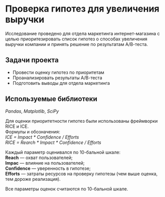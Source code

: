 # Проверка гипотез для увеличения выручки

Исследование проведено для отдела маркетинга интернет-магазина с целью приоритезировать список гипотез о способах увеличения выручки компании и принять решение по результатам А/В-теста. 
 
## Задачи проекта  
* Провести оценку гипотез по приоритетам
* Проанализировать результаты А/В-теста
* Подготовить выводы для отдела маркетинга

## Используемые библиотеки
*Pandas*, *Matplotlib*, *SciPy*

Для оценки приоритетности гипотез были использованы фреймворки RICE и ICE.  
Формулы и обозначения:  
*ICE = Impact * Confidence / Efforts*  
*RICE = Rearch * Impact * Confidence / Efforts*

Каждый параметр оценивался по 10-бальной шкале:   
**Reach** — охват пользователей;  
**Impac** — влияние на пользователей;  
**Confidence** — уверенность в гипотезе;  
**Efforts** — затраты ресурсов на проверку гипотезы (чем выше оценка, тем дороже реализация).  
  
Все параметры оценок считаются по 10-бальной шкале.